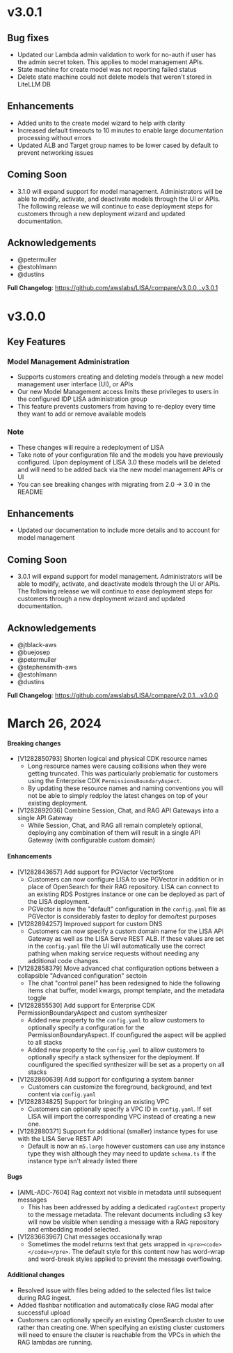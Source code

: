 # v3.0.1
## Bug fixes
- Updated our Lambda admin validation to work for no-auth if user has the admin secret token. This applies to model management APIs.
- State machine for create model was not reporting failed status
- Delete state machine could not delete models that weren't stored in LiteLLM DB

## Enhancements
- Added units to the create model wizard to help with clarity
- Increased default timeouts to 10 minutes to enable large documentation processing without errors
- Updated ALB and Target group names to be lower cased by default to prevent networking issues

## Coming Soon
- 3.1.0 will expand support for model management. Administrators will be able to modify, activate, and deactivate models through the UI or APIs. The following release we will continue to ease deployment steps for customers through a new deployment wizard and updated documentation.

## Acknowledgements
* @petermuller
* @estohlmann
* @dustins

**Full Changelog**: https://github.com/awslabs/LISA/compare/v3.0.0...v3.0.1


# v3.0.0
## Key Features
### Model Management Administration
- Supports customers creating and deleting models through a new model management user interface (UI), or APIs
- Our new Model Management access limits these privileges to users in the configured IDP LISA administration group
- This feature prevents customers from having to re-deploy every time they want to add or remove available models

### Note
- These changes will require a redeployment of LISA
- Take note of your configuration file and the models you have previously configured. Upon deployment of LISA 3.0 these models will be deleted and will need to be added back via the new model management APIs or UI
- You can see breaking changes with migrating from 2.0 -> 3.0 in the README

## Enhancements
- Updated our documentation to include more details and to account for model management

## Coming Soon
- 3.0.1 will expand support for model management. Administrators will be able to modify, activate, and deactivate models through the UI or APIs. The following release we will continue to ease deployment steps for customers through a new deployment wizard and updated documentation.

## Acknowledgements
* @jtblack-aws
* @buejosep
* @petermuller
* @stephensmith-aws
* @estohlmann
* @dustins

**Full Changelog**: https://github.com/awslabs/LISA/compare/v2.0.1...v3.0.0


# March 26, 2024

#### Breaking changes

- [V1282850793] Shorten logical and physical CDK resource names
  - Long resource names were causing collisions when they were getting truncated. This was particularly problematic for customers using the Enterprise CDK `PermissionsBoundaryAspect`.
  - By updating these resource names and naming conventions you will not be able to simply redploy the latest changes on top of your existing deployment.
- [V1282892036] Combine Session, Chat, and RAG API Gateways into a single API Gateway
  - While Session, Chat, and RAG all remain completely optional, deploying any combination of them will result in a single API Gateway (with configurable custom domain)

#### Enhancements

- [V1282843657] Add support for PGVector VectorStore
  - Customers can now configure LISA to use PGVector in addition or in place of OpenSearch for their RAG repository. LISA can connect to an existing RDS Postgres instance or one can be deployed as part of the LISA deployment.
  - PGVector is now the "default" configuration in the `config.yaml` file as PGVector is considerably faster to deploy for demo/test purposes
- [V1282894257] Improved support for custom DNS
  - Customers can now specify a custom domain name for the LISA API Gateway as well as the LISA Serve REST ALB. If these values are set in the `config.yaml` file the UI will automatically use the correct pathing when making service requests without needing any additional code changes.
- [V1282858379] Move advanced chat configuration options between a collapsible "Advanced configuration" sectoin
  - The chat "control panel" has been redesigned to hide the following items chat buffer, model kwargs, prompt template, and the metadata toggle
- [V1282855530] Add support for Enterprise CDK PermissionBoundaryAspect and custom synthesizer
  - Added new property to the `config.yaml` to allow customers to optionally specify a configuration for the PermissionBoundaryAspect. If counfigured the aspect will be applied to all stacks
  - Added new property to the `config.yaml` to allow customers to optionally specify a stack sythensizer for the deployment. If counfigured the specified synthesizer will be set as a property on all stacks
- [V1282860639] Add support for configuring a system banner
  - Customers can customize the foreground, background, and text content via `config.yaml`
- [V1282834825] Support for bringing an existing VPC
  - Customers can optionally specify a VPC ID in `config.yaml`. If set LISA will import the corresponding VPC instead of creating a new one.
- [V1282880371] Support for additional (smaller) instance types for use with the LISA Serve REST API
  - Default is now an `m5.large` however customers can use any instance type they wish although they may need to update `schema.ts` if the instance type isn't already listed there

#### Bugs

- [AIML-ADC-7604] Rag context not visible in metadata until subsequent messages
  - This has been addressed by adding a dedicated `ragContext` property to the message metadata. The relevant documents including s3 key will now be visible when sending a message with a RAG repository and embedding model selected.
- [V1283663967] Chat messages occasionally wrap
  - Sometimes the model returns text that gets wrapped in `<pre><code> </code></pre>`. The default style for this content now has word-wrap and word-break styles applied to prevent the message overflowing.

#### Additional changes

- Resolved issue with files being added to the selected files list twice during RAG ingest.
- Added flashbar notification and automatically close RAG modal after successful upload
- Customers can optionally specify an existing OpenSearch cluster to use rather than creating one. When specifying an existing cluster customers will need to ensure the clsuter is reachable from the VPCs in which the RAG lambdas are running.
